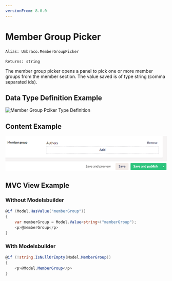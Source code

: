 ```yaml
---
versionFrom: 8.0.0
---
```


# Member Group Picker

`Alias: Umbraco.MemberGroupPicker`

`Returns: string`

The member group picker opens a panel to pick one or more member groups from the member section. The value saved is of type string (comma separated ids).

## Data Type Definition Example

![Member Group Pciker Type Definition](images/Member-Group-Picker-DataType.png)

## Content Example

![Member Grouep Picker Content](images/Member-Group-Picker-Content.png)

## MVC View Example

### Without Modelsbuilder

```csharp
@if (Model.HasValue("memberGroup"))
{
    var memberGroup = Model.Value<string>("memberGroup");
    <p>@memberGroup</p>
}
```

### With Modelsbuilder

```csharp
@if (!string.IsNullOrEmpty(Model.MemberGroup))
{
    <p>@Model.MemberGroup</p>
}
```